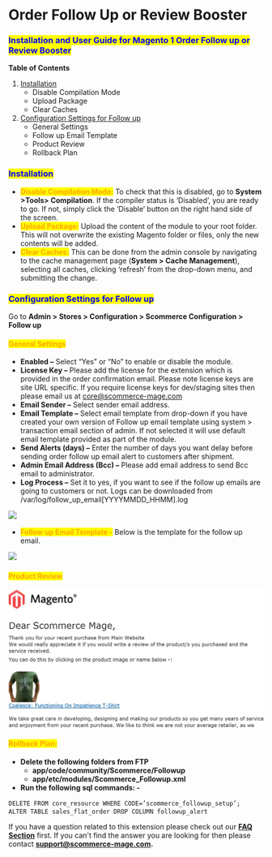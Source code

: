 # Order Follow Up or Review Booster

### <mark style="color:blue;">Installation and User Guide for Magento 1 Order Follow up or Review Booster</mark>

**Table of Contents**

1. [Installation ](order-follow-up-or-review-booster.md#\_bookmark0)
   * Disable Compilation Mode&#x20;
   * Upload Package&#x20;
   * Clear Caches&#x20;
2. [Configuration Settings for Follow up ](order-follow-up-or-review-booster.md#\_bookmark4)
   * General Settings&#x20;
   * Follow up Email Template&#x20;
   * Product Review&#x20;
   * Rollback Plan&#x20;

### <mark style="color:blue;">Installation</mark> <a href="#_bookmark0" id="_bookmark0"></a>

* <mark style="color:orange;">**Disable Compilation Mode:**</mark> To check that this is disabled, go to **System >Tools> Compilation**. If the compiler status is ‘Disabled’, you are ready to go. If not, simply click the ‘Disable’ button on the right hand side of the screen.
* <mark style="color:orange;">**Upload Package:**</mark> Upload the content of the module to your root folder. This will not overwrite the existing Magento folder or files, only the new contents will be added.
* <mark style="color:orange;">**Clear Caches:**</mark> This can be done from the admin console by navigating to the cache management page (**System > Cache Management**), selecting all caches, clicking ‘refresh’ from the drop-down menu, and submitting the change.

### <mark style="color:blue;">Configuration Settings for Follow up</mark> <a href="#_bookmark4" id="_bookmark4"></a>

Go to **Admin > Stores > Configuration > Scommerce Configuration > Follow up**

#### <mark style="color:orange;">General Settings</mark> <a href="#_bookmark5" id="_bookmark5"></a>

* **Enabled –** Select “Yes” or “No” to enable or disable the module.
* **License Key –** Please add the license for the extension which is provided in the order confirmation email. Please note license keys are site URL specific. If you require license keys for dev/staging sites then please email us at [core@scommerce-mage.com](mailto:core@scommerce-mage.com)
* **Email Sender –** Select sender email address.
* **Email Template –** Select email template from drop-down if you have created your own version of Follow up email template using system > transaction email section of admin. If not selected it will use default email template provided as part of the module.
* **Send Alerts (days) –** Enter the number of days you want delay before sending order follow up email alert to customers after shipment.
* **Admin Email Address (Bcc) –** Please add email address to send Bcc email to administrator.
* **Log Process –** Set it to yes, if you want to see if the follow up emails are going to customers or not. Logs can be downloaded from /var/log/follow\_up\_email\[YYYYMMDD\_HHMM].log

![](../../.gitbook/assets/m1orderfollow\_general.jpg)

* <mark style="color:orange;">**Follow up Email Template -**</mark> Below is the template for the follow up email.

![](../../.gitbook/assets/m1orderfollow\_template.jpg)

#### <mark style="color:orange;">Product Review</mark> <a href="#_bookmark7" id="_bookmark7"></a>

![](<../../.gitbook/assets/3 (83)>)

#### <mark style="color:orange;">Rollback Plan:</mark> <a href="#_bookmark8" id="_bookmark8"></a>

* **Delete the following folders from FTP**
  * **app/code/community/Scommerce/Followup**
  * **app/etc/modules/Scommerce\_Followup.xml**
* **Run the following sql commands: -**

```
DELETE FROM core_resource WHERE CODE=’scommerce_followup_setup’;
ALTER TABLE sales_flat_order DROP COLUMN followup_alert
```

If you have a question related to this extension please check out our [**FAQ Section**](https://www.scommerce-mage.com/magento-order-follow-up-or-review-booster.html#faq) first. If you can't find the answer you are looking for then please contact [**support@scommerce-mage.com**](mailto:core@scommerce-mage.com)**.**
